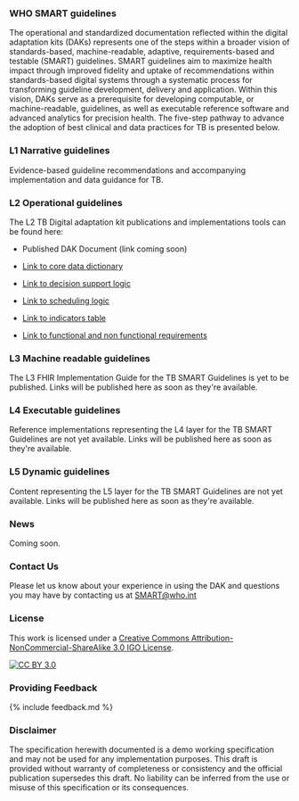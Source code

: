 <!---Note: Remove this below div element for releasing, only to maintain for main branch -->

### WHO SMART guidelines 
The operational and standardized documentation reflected within the digital adaptation kits (DAKs) represents one of the steps within a broader vision of standards-based, machine-readable, adaptive, requirements-based and testable (SMART) guidelines. SMART guidelines aim to maximize health impact through improved fidelity and uptake of recommendations within standards-based digital systems through a systematic process for transforming guideline development, delivery and application. 
Within this vision, DAKs serve as a prerequisite for developing computable, or machine-readable, guidelines, as well as executable reference software and advanced analytics for precision health. The five-step pathway to advance the adoption of best clinical and data practices for TB is presented below.

### L1 Narrative guidelines
Evidence-based guideline recommendations and accompanying implementation and data guidance for TB.

### L2 Operational guidelines
The L2 TB Digital adaptation kit publications and implementations tools can be found here:

<!-- insert links inside the parentheses below --->
- Published DAK Document (link coming soon)

- [Link to core data dictionary](smart.who.int/dak/tb/dictionary)
 
- [Link to decision support logic](smart.who.int/dak/tb/decision-logic)

- [Link to scheduling logic](smart.who.int/dak/tb/scheduling-logic)

- [Link to indicators table](smart.who.int/dak/tb/indicators)
 
- [Link to functional and non functional requirements](smart.who.int/dak/tb/system-requirements)

### L3 Machine readable guidelines
The L3 FHIR Implementation Guide for the TB SMART Guidelines is yet to be published. Links will be published here as soon as they're available.

### L4 Executable guidelines
Reference implementations representing the L4 layer for the TB SMART Guidelines are not yet available. Links will be published here as soon as they're available.

### L5 Dynamic guidelines
Content representing the L5 layer for the TB SMART Guidelines are not yet available. Links will be published here as soon as they're available.

### News
Coming soon.

### Contact Us
<p>Please let us know about your experience in using the DAK and questions you may have by contacting us at <a href= "mailto:SMART@who.int?subject = DAK Feedback">SMART@who.int</a></p>

### License
This work is licensed under a
[Creative Commons Attribution-NonCommercial-ShareAlike 3.0 IGO License][cc-by].

[![CC BY 3.0][cc-by-image]][cc-by]

[cc-by]: http://creativecommons.org/licenses/by-nc-sa/3.0/igo/
[cc-by-image]: https://i.creativecommons.org/l/by-nc-sa/3.0/igo/88x31.png
[cc-by-shield]: https://img.shields.io/badge/License-CC%20BY%203.0-lightgrey.svg

### Providing Feedback
{% include feedback.md %}

<!-- for main branch of DAK repos only, remove while releases -->
### Disclaimer
The specification herewith documented is a demo working specification and may not be used for any implementation purposes. This draft is provided without warranty of completeness or consistency and the official publication supersedes this draft. No liability can be inferred from the use or misuse of this specification or its consequences.
